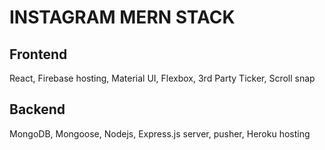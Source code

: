# INSTAGRAM MERN STACK

## Frontend

React, Firebase hosting, Material UI, Flexbox, 3rd Party Ticker, Scroll snap

## Backend

MongoDB, Mongoose, Nodejs, Express.js server, pusher, Heroku hosting